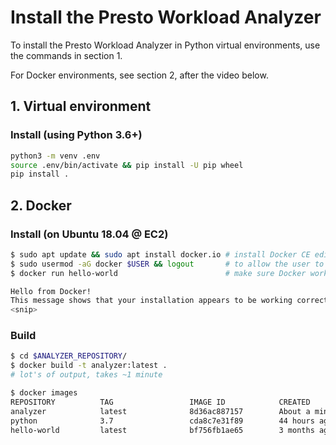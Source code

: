 # Install the Presto Workload Analyzer

To install the Presto Workload Analyzer in Python virtual environments, use the commands in section 1. 

For Docker environments, see section 2, after the video below.

## 1. Virtual environment


### Install (using Python 3.6+)
```bash
python3 -m venv .env
source .env/bin/activate && pip install -U pip wheel
pip install .
```

## 2. Docker

### Install (on Ubuntu 18.04 @ EC2)
```bash
$ sudo apt update && sudo apt install docker.io # install Docker CE edition
$ sudo usermod -aG docker $USER && logout   	# to allow the user to run Docker without sudo
$ docker run hello-world          				# make sure Docker works

Hello from Docker!
This message shows that your installation appears to be working correctly.
<snip>
```

### Build
```bash
$ cd $ANALYZER_REPOSITORY/
$ docker build -t analyzer:latest .
# lot's of output, takes ~1 minute

$ docker images
REPOSITORY          TAG                 IMAGE ID            CREATED              SIZE
analyzer            latest              8d36ac887157        About a minute ago   1.35GB
python              3.7                 cda8c7e31f89        44 hours ago         919MB
hello-world         latest              bf756fb1ae65        3 months ago         13.3kB
```
